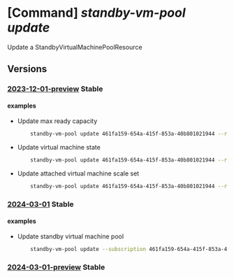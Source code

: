 # [Command] _standby-vm-pool update_

Update a StandbyVirtualMachinePoolResource

## Versions

### [2023-12-01-preview](/Resources/mgmt-plane/L3N1YnNjcmlwdGlvbnMve30vcmVzb3VyY2Vncm91cHMve30vcHJvdmlkZXJzL21pY3Jvc29mdC5zdGFuZGJ5cG9vbC9zdGFuZGJ5dmlydHVhbG1hY2hpbmVwb29scy97fQ==/2023-12-01-preview.xml) **Stable**

<!-- mgmt-plane /subscriptions/{}/resourcegroups/{}/providers/microsoft.standbypool/standbyvirtualmachinepools/{} 2023-12-01-preview -->

#### examples

- Update max ready capacity
    ```bash
        standby-vm-pool update 461fa159-654a-415f-853a-40b801021944 --resource-group myrg --name mypool --max-ready-capacity 3
    ```

- Update virtual machine state
    ```bash
        standby-vm-pool update 461fa159-654a-415f-853a-40b801021944 --resource-group myrg --name mypool --vm-state Deallocate
    ```

- Update attached virtual machine scale set
    ```bash
        standby-vm-pool update 461fa159-654a-415f-853a-40b801021944 --resource-group myrg --name mypool --vmss-id /subscriptions/461fa159-654a-415f-853a-40b801021944/resourceGroups/myrg/providers/Microsoft.Compute/virtualMachineScaleSets/testvmss
    ```

### [2024-03-01](/Resources/mgmt-plane/L3N1YnNjcmlwdGlvbnMve30vcmVzb3VyY2Vncm91cHMve30vcHJvdmlkZXJzL21pY3Jvc29mdC5zdGFuZGJ5cG9vbC9zdGFuZGJ5dmlydHVhbG1hY2hpbmVwb29scy97fQ==/2024-03-01.xml) **Stable**

<!-- mgmt-plane /subscriptions/{}/resourcegroups/{}/providers/microsoft.standbypool/standbyvirtualmachinepools/{} 2024-03-01 -->

#### examples

- Update standby virtual machine pool
    ```bash
        standby-vm-pool update --subscription 461fa159-654a-415f-853a-40b801021944 --resource-group myrg --name mypool --max-ready-capacity 3
    ```

### [2024-03-01-preview](/Resources/mgmt-plane/L3N1YnNjcmlwdGlvbnMve30vcmVzb3VyY2Vncm91cHMve30vcHJvdmlkZXJzL21pY3Jvc29mdC5zdGFuZGJ5cG9vbC9zdGFuZGJ5dmlydHVhbG1hY2hpbmVwb29scy97fQ==/2024-03-01-preview.xml) **Stable**

<!-- mgmt-plane /subscriptions/{}/resourcegroups/{}/providers/microsoft.standbypool/standbyvirtualmachinepools/{} 2024-03-01-preview -->
